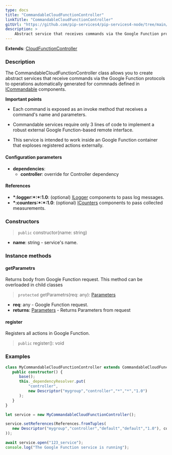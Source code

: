```yaml
---
type: docs
title: "CommandableCloudFunctionController"
linkTitle: "CommandableCloudFunctionController"
gitUrl: "https://github.com/pip-services4/pip-services4-node/tree/main/pip-services4-gcp-node"
description: >
    Abstract service that receives commands via the Google Function protocol to operations automatically generated for commands defined in [ICommandable components](../../../commons/commands/icommandable).
---
```


**Extends**: [CloudFunctionController](../cloud_function_controller)

### Description
The CommandableCloudFunctionController class allows you to create abstract services that receive commands via the Google Function protocols to operations automatically generated for commnads defined in [ICommandable](../../../rpc/commands/icommandable) components.

**Important points** 

- Each command is exposed as an invoke method that receives a command's name and parameters.

- Commandable services require only 3 lines of code to implement a robust external Google Function-based remote interface.

- This service is intended to work inside an Google Function container that exploses registered actions externally.

#### Configuration parameters
 
- **dependencies**:
    - **controller**: override for Controller dependency


#### References
- **\*:logger:\*:\*:1.0**: (optional) [ILogger](../../../observability/log/ilogger) components to pass log messages.
- **\*:counters:\*:\*:1.0**: (optional) [ICounters](../../../observability/count/icounters) components to pass collected measurements.

### Constructors

> `public` constructor(name: string) 

- **name**: string - service's name.


### Instance methods

#### getParametrs
Returns body from Google Function request.
This method can be overloaded in child classes

> `protected` getParametrs(req: any): [Parameters](../../../components/exec/parameters)

- **req**: any - Google Function request.
- **returns**: [Parameters](../../../components/exec/parameters) - Returns Parameters from request

#### register
Registers all actions in Google Function.
> `public` register(): void


### Examples

```typescript
class MyCommandableCloudFunctionController extends CommandableCloudFunctionController {
   public constructor() {
      base();
      this._dependencyResolver.put(
          "controller",
          new Descriptor("mygroup","controller","*","*","1.0")
      );
   }
}

let service = new MyCommandableCloudFunctionController();

service.setReferences(References.fromTuples(
   new Descriptor("mygroup","controller","default","default","1.0"), controller
));

await service.open("123_service");
console.log("The Google Function service is running");
```
